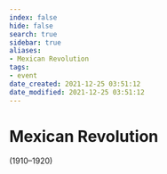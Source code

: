 ```yaml
---
index: false
hide: false
search: true
sidebar: true
aliases:
- Mexican Revolution
tags:
- event
date_created: 2021-12-25 03:51:12
date_modified: 2021-12-25 03:51:12
---
```


# Mexican Revolution
(1910–1920)